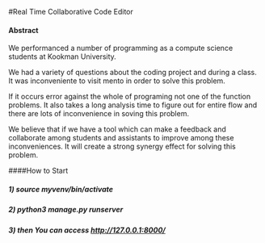 #Real Time Collaborative Code Editor

#### Abstract

We performanced a number of programming as a compute science students at Kookman University.

We had a variety of questions about the coding project and during a class.
It was inconveniente to visit mento in order to solve this problem.

If it occurs error against the whole of programing not one of the function problems.
It also takes a long analysis time to figure out for entire flow and there are lots of inconvenience in soving this problem.

We believe that if we have a tool which can make a feedback and collaborate among students and assistants to improve among
these inconveniences. 
It will create a strong synergy effect for solving this problem.

####How to Start
##### 1) source myvenv/bin/activate
##### 2) python3 manage.py runserver
##### 3) then You can access http://127.0.0.1:8000/
